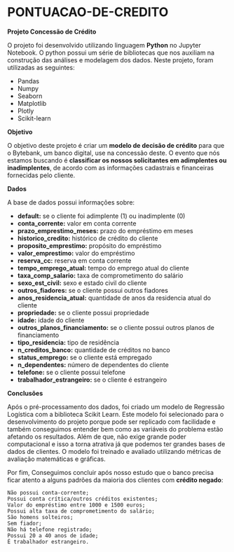 # PONTUACAO-DE-CREDITO

**Projeto Concessão de Crédito**

O projeto foi desenvolvido utilizando linguagem **Python** no Jupyter Notebook. O python possui um série de bibliotecas que nos auxiliam na construção das análises e modelagem dos dados. Neste projeto, foram utilizadas as seguintes:

   - Pandas
   - Numpy
   - Seaborn
   - Matplotlib
   - Plotly
   - Scikit-learn

**Objetivo**

O objetivo deste projeto é criar um **modelo de decisão de crédito** para que o Bytebank, um banco digital, use na concessão deste. O evento que nós estamos buscando é **classificar os nossos solicitantes em adimplentes ou inadimplentes**, de acordo com as informações cadastrais e financeiras fornecidas pelo cliente.

**Dados**

A base de dados possui informações sobre:

  - **default:** se o cliente foi adimplente (1) ou inadimplente (0)
  - **conta_corrente:** valor em conta corrente
  - **prazo_emprestimo_meses:** prazo do empréstimo em meses
  - **historico_credito:** histórico de crédito do cliente
  - **proposito_emprestimo:** propósito do empréstimo
  - **valor_emprestimo:** valor do empréstimo
  - **reserva_cc:** reserva em conta corrente
  - **tempo_emprego_atual:** tempo do emprego atual do cliente
  - **taxa_comp_salario:** taxa de comprometimento do salário
  - **sexo_est_civil:** sexo e estado civil do cliente
  - **outros_fiadores:** se o cliente possui outros fiadores
  - **anos_residencia_atual:** quantidade de anos da residencia atual do cliente
  - **propriedade:** se o cliente possui propriedade
  - **idade:** idade do cliente
  - **outros_planos_financiamento:** se o cliente possui outros planos de financiamento
  - **tipo_residencia:** tipo de residência
  - **n_creditos_banco:** quantidade de créditos no banco
  - **status_emprego:** se o cliente está empregado
  - **n_dependentes:** número de dependentes do cliente
  - **telefone:** se o cliente possui telefone
  - **trabalhador_estrangeiro:** se o cliente é estrangeiro


**Conclusões**


Após o pré-processamento dos dados, foi criado um modelo de Regressão Logística com a biblioteca Scikit Learn. Este modelo foi selecionado para o desenvolvimento do projeto porque pode ser replicado com facilidade e também conseguimos entender bem como as variáveis do problema estão afetando os resultados. Além de que, não exige grande poder computacional e isso a torna atrativa já que podemos ter grandes bases de dados de clientes. O modelo foi treinado e avaliado utilizando métricas de avaliação matemáticas e gráficas.

Por fim, Conseguimos concluir após nosso estudo que o banco precisa ficar atento a alguns padrões da maioria dos clientes com **crédito negado**:
    
    Não possui conta-corrente;
    Possui conta crítica/outros créditos existentes;
    Valor do empréstimo entre 1000 e 1500 euros;
    Possui alta taxa de comprometimento do salário;
    São homens solteiros;
    Sem fiador;
    Não há telefone registrado;
    Possui 20 a 40 anos de idade;
    É trabalhador estrangeiro.
